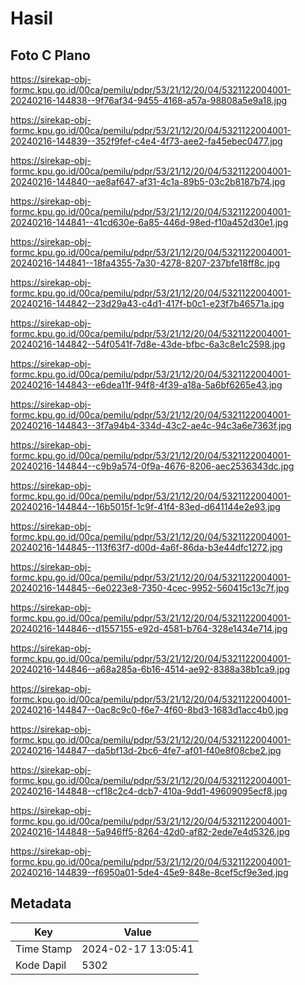 # Hasil

## Foto C Plano

https://sirekap-obj-formc.kpu.go.id/00ca/pemilu/pdpr/53/21/12/20/04/5321122004001-20240216-144838--9f76af34-9455-4168-a57a-98808a5e9a18.jpg

https://sirekap-obj-formc.kpu.go.id/00ca/pemilu/pdpr/53/21/12/20/04/5321122004001-20240216-144839--352f9fef-c4e4-4f73-aee2-fa45ebec0477.jpg

https://sirekap-obj-formc.kpu.go.id/00ca/pemilu/pdpr/53/21/12/20/04/5321122004001-20240216-144840--ae8af647-af31-4c1a-89b5-03c2b8187b74.jpg

https://sirekap-obj-formc.kpu.go.id/00ca/pemilu/pdpr/53/21/12/20/04/5321122004001-20240216-144841--41cd630e-6a85-446d-98ed-f10a452d30e1.jpg

https://sirekap-obj-formc.kpu.go.id/00ca/pemilu/pdpr/53/21/12/20/04/5321122004001-20240216-144841--18fa4355-7a30-4278-8207-237bfe18ff8c.jpg

https://sirekap-obj-formc.kpu.go.id/00ca/pemilu/pdpr/53/21/12/20/04/5321122004001-20240216-144842--23d29a43-c4d1-417f-b0c1-e23f7b46571a.jpg

https://sirekap-obj-formc.kpu.go.id/00ca/pemilu/pdpr/53/21/12/20/04/5321122004001-20240216-144842--54f0541f-7d8e-43de-bfbc-6a3c8e1c2598.jpg

https://sirekap-obj-formc.kpu.go.id/00ca/pemilu/pdpr/53/21/12/20/04/5321122004001-20240216-144843--e6dea11f-94f8-4f39-a18a-5a6bf6265e43.jpg

https://sirekap-obj-formc.kpu.go.id/00ca/pemilu/pdpr/53/21/12/20/04/5321122004001-20240216-144843--3f7a94b4-334d-43c2-ae4c-94c3a6e7363f.jpg

https://sirekap-obj-formc.kpu.go.id/00ca/pemilu/pdpr/53/21/12/20/04/5321122004001-20240216-144844--c9b9a574-0f9a-4676-8206-aec2536343dc.jpg

https://sirekap-obj-formc.kpu.go.id/00ca/pemilu/pdpr/53/21/12/20/04/5321122004001-20240216-144844--16b5015f-1c9f-41f4-83ed-d641144e2e93.jpg

https://sirekap-obj-formc.kpu.go.id/00ca/pemilu/pdpr/53/21/12/20/04/5321122004001-20240216-144845--113f63f7-d00d-4a6f-86da-b3e44dfc1272.jpg

https://sirekap-obj-formc.kpu.go.id/00ca/pemilu/pdpr/53/21/12/20/04/5321122004001-20240216-144845--6e0223e8-7350-4cec-9952-560415c13c7f.jpg

https://sirekap-obj-formc.kpu.go.id/00ca/pemilu/pdpr/53/21/12/20/04/5321122004001-20240216-144846--d1557155-e92d-4581-b764-328e1434e714.jpg

https://sirekap-obj-formc.kpu.go.id/00ca/pemilu/pdpr/53/21/12/20/04/5321122004001-20240216-144846--a68a285a-6b16-4514-ae92-8388a38b1ca9.jpg

https://sirekap-obj-formc.kpu.go.id/00ca/pemilu/pdpr/53/21/12/20/04/5321122004001-20240216-144847--0ac8c9c0-f6e7-4f60-8bd3-1683d1acc4b0.jpg

https://sirekap-obj-formc.kpu.go.id/00ca/pemilu/pdpr/53/21/12/20/04/5321122004001-20240216-144847--da5bf13d-2bc6-4fe7-af01-f40e8f08cbe2.jpg

https://sirekap-obj-formc.kpu.go.id/00ca/pemilu/pdpr/53/21/12/20/04/5321122004001-20240216-144848--cf18c2c4-dcb7-410a-9dd1-49609095ecf8.jpg

https://sirekap-obj-formc.kpu.go.id/00ca/pemilu/pdpr/53/21/12/20/04/5321122004001-20240216-144848--5a946ff5-8264-42d0-af82-2ede7e4d5326.jpg

https://sirekap-obj-formc.kpu.go.id/00ca/pemilu/pdpr/53/21/12/20/04/5321122004001-20240216-144839--f6950a01-5de4-45e9-848e-8cef5cf9e3ed.jpg


## Metadata

| Key        | Value               |
| ---------- | ------------------- |
| Time Stamp | 2024-02-17 13:05:41 |
| Kode Dapil | 5302                |



